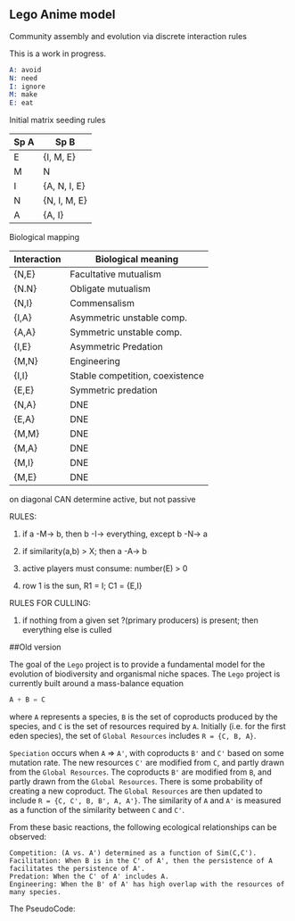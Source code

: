 ## Lego Anime model

Community assembly and evolution via discrete interaction rules


This is a work in progress.

```S
A: avoid
N: need
I: ignore
M: make
E: eat
```

Initial matrix seeding rules

Sp A | Sp B
--- | ---
E | {I, M, E}
M | N
I | {A, N, I, E}
N | {N, I, M, E}
A | {A, I}

Biological mapping

Interaction | Biological meaning
--- | ---
{N,E} | Facultative mutualism
{N.N} | Obligate mutualism
{N,I} | Commensalism
{I,A} | Asymmetric unstable comp.
{A,A} | Symmetric unstable comp.
{I,E} | Asymmetric Predation
{M,N} | Engineering
{I,I} | Stable competition, coexistence
{E,E} | Symmetric predation
{N,A} | DNE
{E,A} | DNE
{M,M} | DNE
{M,A} | DNE
{M,I} | DNE
{M,E} | DNE



on diagonal CAN determine active, but not passive


RULES:
1. if a -M-> b, then b -I-> everything, except b -N-> a

2. if similarity(a,b) > X; then a -A-> b

3. active players must consume: number(E) > 0

4. row 1 is the sun, R1 = I; C1 = {E,I}

RULES FOR CULLING:
1. if nothing from a given set ?(primary producers) is present; then everything else is culled














##Old version


The goal of the `Lego` project is to provide a fundamental model for the evolution of biodiversity and organismal niche spaces. The `Lego` project is currently built around a mass-balance equation
```S
A + B = C
```
where `A` represents a species, `B` is the set of coproducts produced by the species, and `C` is the set of resources required by `A`. 
Initially (i.e. for the first eden species), the set of `Global Resources` includes `R = {C, B, A}`.

`Speciation` occurs when `A` => `A'`, with coproducts `B'` and `C'` based on some mutation rate. 
The new resources `C'` are modified from `C`, and partly drawn from the `Global Resources`.
The coproducts `B'` are modified from `B`, and partly drawn from the `Global Resources`.
There is some probability of creating a new coproduct.
The `Global Resources` are then updated to include `R = {C, C', B, B', A, A'}`.
The similarity of `A` and `A'` is measured as a function of the similarity between `C` and `C'`.

From these basic reactions, the following ecological relationships can be observed:
```
Competition: (A vs. A') determined as a function of Sim(C,C').
Facilitation: When B is in the C' of A', then the persistence of A facilitates the persistence of A'.
Predation: When the C' of A' includes A.
Engineering: When the B' of A' has high overlap with the resources of many species.
```

The PseudoCode:


